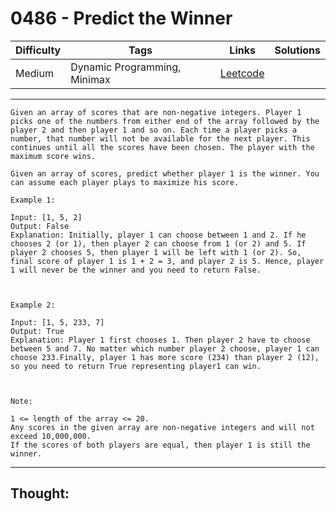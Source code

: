 # 0486 - Predict the Winner

Difficulty  | Tags | Links | Solutions
----------- | ---- | ----- | -----
Medium | Dynamic Programming, Minimax | [Leetcode](https://leetcode.com/problems/predict-the-winner/description/) |


-----------

```
Given an array of scores that are non-negative integers. Player 1 picks one of the numbers from either end of the array followed by the player 2 and then player 1 and so on. Each time a player picks a number, that number will not be available for the next player. This continues until all the scores have been chosen. The player with the maximum score wins. 

Given an array of scores, predict whether player 1 is the winner. You can assume each player plays to maximize his score. 

Example 1:

Input: [1, 5, 2]
Output: False
Explanation: Initially, player 1 can choose between 1 and 2. If he chooses 2 (or 1), then player 2 can choose from 1 (or 2) and 5. If player 2 chooses 5, then player 1 will be left with 1 (or 2). So, final score of player 1 is 1 + 2 = 3, and player 2 is 5. Hence, player 1 will never be the winner and you need to return False.



Example 2:

Input: [1, 5, 233, 7]
Output: True
Explanation: Player 1 first chooses 1. Then player 2 have to choose between 5 and 7. No matter which number player 2 choose, player 1 can choose 233.Finally, player 1 has more score (234) than player 2 (12), so you need to return True representing player1 can win.



Note:

1 <= length of the array <= 20. 
Any scores in the given array are non-negative integers and will not exceed 10,000,000.
If the scores of both players are equal, then player 1 is still the winner.
```

-----------

## Thought:

